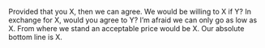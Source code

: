 
Provided that you X, then we can agree.
We would be willing to X if Y?
In exchange for X, would you agree to Y?
I’m afraid we can only go as low as X.
From where we stand an acceptable price would be X.
Our absolute bottom line is X.